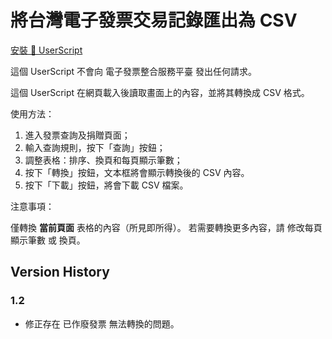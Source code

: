 # 將台灣電子發票交易記錄匯出為 CSV

[安裝 🔱 UserScript][EInvoiceCSV.user.js]

這個 UserScript 不會向 電子發票整合服務平臺 發出任何請求。

這個 UserScript 在網頁載入後讀取畫面上的內容，並將其轉換成 CSV 格式。

使用方法：

1. 進入發票查詢及捐贈頁面；
2. 輸入查詢規則，按下「查詢」按鈕；
3. 調整表格：排序、換頁和每頁顯示筆數；
4. 按下「轉換」按鈕，文本框將會顯示轉換後的 CSV 內容。
5. 按下「下載」按鈕，將會下載 CSV 檔案。

注意事項：

僅轉換 **當前頁面** 表格的內容（所見即所得）。
若需要轉換更多內容，請 修改每頁顯示筆數 或 換頁。

[EInvoiceCSV.user.js]: https://raw.githubusercontent.com/undecV/UserScripts/main/UserScripts/EInvoiceCSV/EInvoiceCSV.user.js

## Version History

### 1.2

- 修正存在 已作廢發票 無法轉換的問題。
